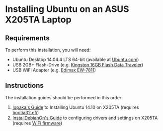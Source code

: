 # Installing Ubuntu on an ASUS X205TA Laptop

Requirements
---
To perform this installation, you will need:
* Ubuntu Desktop 14.04.4 LTS 64-bit (available at [Ubuntu.com](http://www.ubuntu.com/download/desktop))
* USB 2GB+ Flash-Drive (e.g. [Kingston 16GB Flash Data Traveler](http://www.amazon.com/gp/product/B00DYQYITG/ref=as_li_tl?ie=UTF8&camp=1789&creative=9325&creativeASIN=B00DYQYITG&linkCode=as2&tag=robotghost-20&linkId=ZU36IO36O5OUE74Q))
* USB WiFi Adapter (e.g. [Edimax EW-7811](https://www.amazon.com/gp/product/B003MTTJOY/ref=as_li_tl?ie=UTF8&camp=1789&creative=9325&creativeASIN=B003MTTJOY&linkCode=as2&tag=robotghost-20&linkId=CKPKJTS4YLMEVXOJ))

Instructions
---
The installation guides should be performed in this order:

1. [Iopaka's Guide](https://github.com/RobotGhost/ubuntu-x205ta/blob/master/ubuntu-install-x205ta.md) to Installing Ubuntu 14.10 on X205TA (requires [bootia32.efi](https://github.com/RobotGhost/ubuntu-x205ta/blob/master/files/bootia32.efi))
2. [InstallDebianOn's Guide](https://github.com/RobotGhost/ubuntu-x205ta/blob/master/debian-fixes-x205ta.md) to configuring drivers and settings on X205TA (requires [WiFi firmware](https://github.com/RobotGhost/ubuntu-x205ta/blob/master/files/wlan-master-bcmdhd-firmware-bcm43341.tar.gz))
